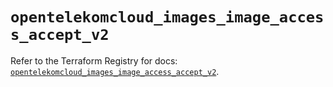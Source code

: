 # `opentelekomcloud_images_image_access_accept_v2`

Refer to the Terraform Registry for docs: [`opentelekomcloud_images_image_access_accept_v2`](https://registry.terraform.io/providers/opentelekomcloud/opentelekomcloud/1.36.50/docs/resources/images_image_access_accept_v2).
